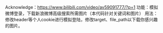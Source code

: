 Acknowledge：https://www.bilibili.com/video/av59091777/?p=1
功能：模拟微博登录，下载新浪微博高级搜索所需图片（本代码针对关键词和图片）
用法：修改header等个人cookie进行模拟登陆，修改target、file_path以下载你感兴趣的图片。
